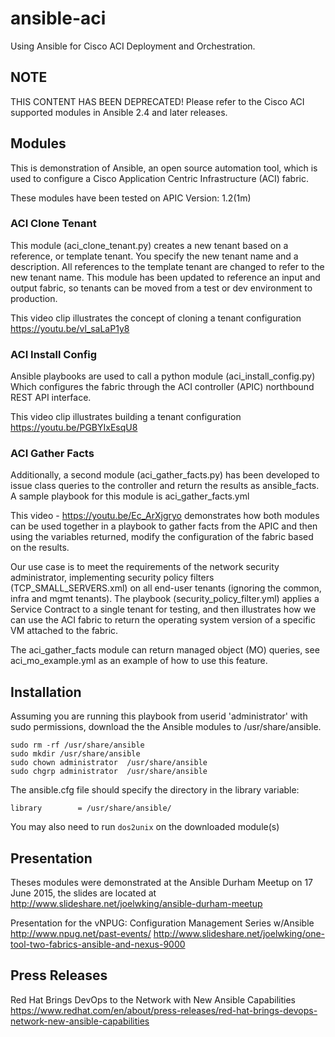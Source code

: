 # ansible-aci
Using Ansible for Cisco ACI Deployment and Orchestration.

## NOTE
THIS CONTENT HAS BEEN DEPRECATED! Please refer to the Cisco ACI supported modules in Ansible 2.4 and later releases.

## Modules
This is demonstration of Ansible, an open source automation tool, which is used to configure a Cisco Application Centric Infrastructure (ACI) fabric. 

These modules have been tested on APIC Version: 1.2(1m)

### ACI Clone Tenant

This module (aci_clone_tenant.py)  creates a new tenant based on a reference, or template tenant. You specify the new tenant name and a description. All references to the template tenant are changed to refer to the new tenant name. This module has been updated to reference an input and output fabric, so tenants can be moved from a test or dev environment to production.

This video clip illustrates the concept of cloning a tenant configuration
https://youtu.be/vl_saLaP1y8

### ACI Install Config

Ansible playbooks are used to call a python module (aci_install_config.py) Which configures the fabric through the ACI controller (APIC) northbound REST API interface.

This video clip illustrates building a tenant configuration
https://youtu.be/PGBYIxEsqU8

### ACI Gather Facts

Additionally, a second module (aci_gather_facts.py) has been developed to issue class queries to the controller and return the results as ansible_facts. A sample playbook for this module is aci_gather_facts.yml

This video - https://youtu.be/Ec_ArXjgryo  demonstrates how both modules can be used together in a playbook to gather facts from the APIC and then using the variables returned, modify the configuration of the fabric based on the results.

Our use case is to meet the requirements of the network security administrator, implementing security policy filters (TCP_SMALL_SERVERS.xml) on all end-user tenants (ignoring the common, infra and mgmt tenants).   The playbook (security_policy_filter.yml) applies a Service Contract to a single tenant for testing, and then illustrates how we can use the ACI fabric to return the operating system version of a specific VM attached to the fabric.

The aci_gather_facts module can return managed object (MO) queries, see aci_mo_example.yml as an example of how to use this feature.

## Installation
Assuming you are running this playbook from userid 'administrator'  with sudo permissions, download the the Ansible modules to /usr/share/ansible.
```
sudo rm -rf /usr/share/ansible
sudo mkdir /usr/share/ansible
sudo chown administrator  /usr/share/ansible
sudo chgrp administrator  /usr/share/ansible
```
The ansible.cfg file should specify the directory in the library variable:
```
library        = /usr/share/ansible/
```
You may also need to run `dos2unix` on the downloaded module(s)

## Presentation

Theses modules were demonstrated at the Ansible Durham Meetup on 17 June 2015, the slides are located at http://www.slideshare.net/joelwking/ansible-durham-meetup

Presentation for the vNPUG: Configuration Management Series w/Ansible 
http://www.npug.net/past-events/
http://www.slideshare.net/joelwking/one-tool-two-fabrics-ansible-and-nexus-9000

## Press Releases
Red Hat Brings DevOps to the Network with New Ansible Capabilities https://www.redhat.com/en/about/press-releases/red-hat-brings-devops-network-new-ansible-capabilities
